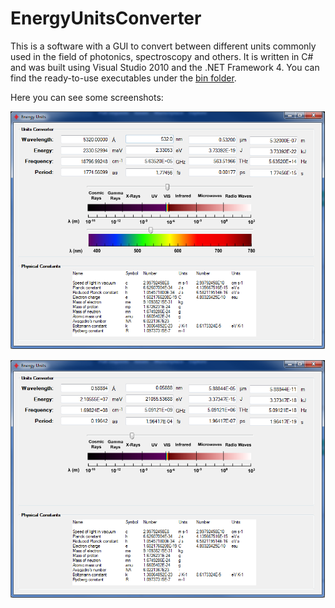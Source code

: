 # EnergyUnitsConverter
This is a software with a GUI to convert between different units commonly used in the field of photonics, spectroscopy and others. It is written in C# and was built using Visual Studio 2010 and the .NET Framework 4. You can find the ready-to-use executables under the [bin folder](/bin).

Here you can see some screenshots:

![Screenshot](units_converter_screenshot_1.png "Screenshot")

![Screenshot](units_converter_screenshot_2.png "Screenshot")





